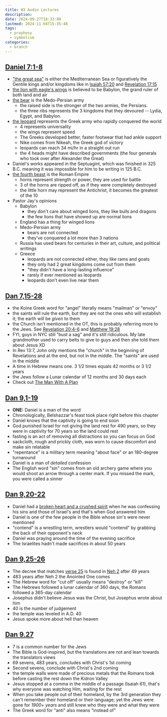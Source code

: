 ```yaml
---
title: W3 Audio Lectures
description: 
date: 2024-09-27T18:33:00
lastmod: 2024-11-04T15:35:48
tags:
  - prophesy
  - symbolism
categories:
  - branch
---
```

  
## [Daniel 7:1](Daniel%207.md#1)[](Daniel%207.md#2)[](Daniel%207.md#3)[](Daniel%207.md#4)[](Daniel%207.md#5)[](Daniel%207.md#6)[](Daniel%207.md#7)[-8](Daniel%207.md#8)  
  
- ["the great sea"](Dan%207.md#2) is either the Mediterranean Sea or figuratively the Gentile kings and/or kingdoms like in [Isaiah 57:20](Isa%2057.md#20) and [Revelation 17:15](Rev%2017.md#15)  
- [the lion with eagle's wings](Dan%207.md#4) is believed to be Babylon, the grand ruler of both land and air  
- [the bear](Dan%207.md#5) is the Medo-Persian army  
	- the raised side is the stronger of the two armies, the Persians.  
	- the three ribs represents the 3 kingdoms that they devoured -- Lydia, Egypt, and Babylon.  
- [the leopard](Dan%207.md#6) represents the Greek army who rapidly conquered the world  
	- 4 represents universality  
	- the wings represent speed  
	- The Greeks developed better, faster footwear that had ankle support  
	- Nike comes from Nikeah, the Greek god of victory  
	- leopards can reach 34 mi/hr in a straight out run  
	- the 4 heads might have described governments (the four generals who took over after Alexander the Great)  
- Daniel's works appeared in the Septuagint, which was finished in 325 B.C. meaning it was impossible for him to be writing in 125 B.C.  
- [the fourth beast](Dan%207.md#7) is the Roman Empire  
	- horns represent strength or power, they are used for battle  
	- 3 of the horns are ripped off, as if they were completely destroyed  
	- the little horn may represent the Antichrist, it becomes the greatest of the 10  
- Pastor Jay's opinions  
	- Babylon  
		- they don't care about winged lions, they like bulls and dragons  
		- the few lions that have showed up are normal lions  
	- England has a thing for winged lions  
	- Medo-Persian army  
		- bears are not connected  
		- they've conquered a lot more than 3 nations  
	- Russia has used bears for centuries in their art, culture, and political writings  
	- Greece  
		- leopards are not connected either, they like rams and goats  
		- they only had 2 great kingdoms come out from them  
		- "they didn't have a long-lasting influence"  
		- rarely if ever mentioned as leopards  
		- leopards don't even live near them  
  
## [Dan 7,15-28](Dan%207.md#15)[](Dan%207.md#16)[](Dan%207.md#17)[](Dan%207.md#18)[](Dan%207.md#19)[](Dan%207.md#20)[](Dan%207.md#21)[](Dan%207.md#22)[](Dan%207.md#23)[](Dan%207.md#24)[](Dan%207.md#25)[](Dan%207.md#26)[](Dan%207.md#27)[](Dan%207.md#28)  
  
- the Koine Greek word for "angel" literally means "mailman" or "envoy"  
- the saints will rule the earth, but they are not the ones who will establish it; the earth will be *given* to them  
- the Church isn't mentioned in the OT, this is probably referring more to the Jews. See [Revelation 20:4-6](Rev%2020.md#4) and [Matthew 19:28](Matt%2019.md#28)  
- FYI, guys in NYC still "bust a sag" and it's still ridiculous. My late grandmother used to carry belts to give to guys and then she told them about Jesus XD  
- In Rev 13:7, John only mentions the "church" in the beginning of Revelations and at the end, but not in the middle. The "saints" are used in the middle  
- A time in Hebrew means one. 3 1/2 times equals 42 months or 3 1/2 years  
- the Jews follow a Lunar calendar of 12 months and 30 days each  
- Check out [The Man With A Plan](../../../../The%20Man%20With%20A%20Plan%20by%20Dave%20Breese.md)  
  
## [Dan 9,1-19](Dan%209.md#1)[](Dan%209.md#2)[](Dan%209.md#3)[](Dan%209.md#4)[](Dan%209.md#5)[](Dan%209.md#6)[](Dan%209.md#7)[](Dan%209.md#8)[](Dan%209.md#9)[](Dan%209.md#10)[](Dan%209.md#11)[](Dan%209.md#12)[](Dan%209.md#13)[](Dan%209.md#14)[](Dan%209.md#15)[](Dan%209.md#16)[](Dan%209.md#17)[](Dan%209.md#18)[](Dan%209.md#19)  
  
- **ONE:** Daniel is a man of the word  
- Chronologically, Belshazzar's feast took place right before this chapter  
- Daniel knows that the captivity is going to end soon  
- God punished Israel for not giving the land rest for 490 years, so they were in captivity for 70 years so the land could rest  
- fasting is an act of removing all distractions so you can focus on God  
- sackcloth, rough and prickly cloth, was worn to cause discomfort and make sin relatable  
- "repentance" is a military term meaning "about face" or an 180-degree turnaround  
- Daniel is a man of *detailed* confession  
- The English word "sin" comes from an old archery game where you would shoot an arrow through a center mark. If you missed the mark, you were called a sinner  
  
## [Dan 9,20-22](Dan%209.md#20)[](Dan%209.md#21)[](Dan%209.md#22)  
  
- Daniel had a [broken heart and a crushed spirit](Ps%2034.md#18) when he was confessing his sins and those of Israel's and that's when God answered him  
- Daniel is one of the few people in the Bible whose sin's were never mentioned  
- "contend" is a wrestling term, wrestlers would "contend" by grabbing the back of their opponent's neck  
- Daniel was praying around the time of the evening sacrifice  
- The Israelites hadn't made sacrifices in about 50 years  
  
## [Dan 9,25-26](Dan%209.md#25)[](Dan%209.md#26)  
  
- The decree that matches [verse 25](Dan%209.md#25) is found in [Neh 2](Neh%202.md) after 49 years  
- 483 years after Neh 2 the Anointed One comes  
- The Hebrew word for "cut off" usually means "destroy" or "kill"  
- The Hebrews followed a lunar calendar of 360 days, the Romans followed a 365-day calendar  
- Josephus didn't believe Jesus was the Christ, but Josephus wrote about him  
- 40 is the number of judgement  
- the temple was leveled in A.D. 40  
- Jesus spoke more about hell than heaven  
  
## [Dan 9.27](Dan%209.md#27)  
  
- 7 is a common number for the Jews  
- The Bible is God-inspired, but the translations are not and lean towards the translators views  
- 69 sevens, 483 years, concludes with Christ's 1st coming  
- Second sevens, conclude with Christ's 2nd coming  
- the temple walls were made of precious metals that the Romans took before casting the rest down the Kidron Valley  
- Jesus stopped at a comma in the middle of a passage (Isaiah 61), that's why everyone was watching Him, waiting for the rest  
- When you take people out of their homeland, by the 3rd generation they can't remember their homeland or their language; yet the Jews were gone for *1900+ years* and still knew who they were and what they were  
- The Greek word for "anti" also means "instead of"  
